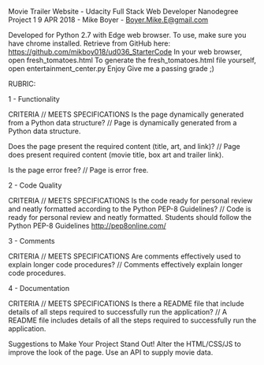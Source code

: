 Movie Trailer Website - Udacity Full Stack Web Developer Nanodegree Project 1
9 APR 2018 - Mike Boyer - Boyer.Mike.E@gmail.com

Developed for Python 2.7 with Edge web browser.
To use, make sure you have chrome installed.
Retrieve from GitHub here: https://github.com/mikboy018/ud036_StarterCode
In your web browser, open fresh_tomatoes.html
To generate the fresh_tomatoes.html file yourself, open entertainment_center.py
Enjoy
Give me a passing grade ;)


RUBRIC:

1 - Functionality

CRITERIA // MEETS SPECIFICATIONS
Is the page dynamically generated from a Python data structure? // Page is dynamically generated from a Python data structure.

Does the page present the required content (title, art, and link)? // Page does present required content (movie title, box art and trailer link).

Is the page error free? // Page is error free.



2 - Code Quality

CRITERIA // MEETS SPECIFICATIONS
Is the code ready for personal review and neatly formatted according to the Python PEP-8 Guidelines? // Code is ready for personal review and neatly formatted. Students should follow the Python PEP-8 Guidelines http://pep8online.com/



3 - Comments

CRITERIA // MEETS SPECIFICATIONS
Are comments effectively used to explain longer code procedures? // Comments effectively explain longer code procedures.



4 - Documentation

CRITERIA // MEETS SPECIFICATIONS
Is there a README file that include details of all steps required to successfully run the application? // A README file includes details of all the steps required to successfully run the application.

Suggestions to Make Your Project Stand Out!
Alter the HTML/CSS/JS to improve the look of the page.
Use an API to supply movie data.